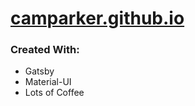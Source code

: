  # [camparker.github.io](https://camparker.github.io)

### Created With:
- Gatsby
- Material-UI
- Lots of Coffee